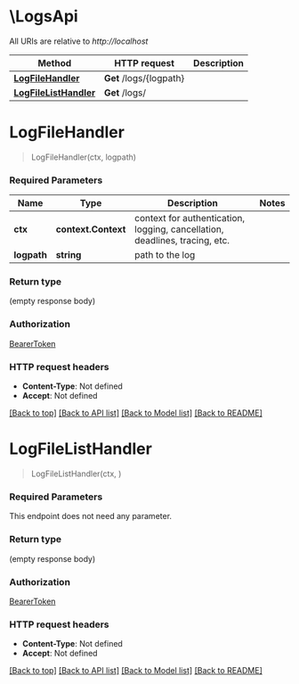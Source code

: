 # \LogsApi

All URIs are relative to *http://localhost*

Method | HTTP request | Description
------------- | ------------- | -------------
[**LogFileHandler**](LogsApi.md#LogFileHandler) | **Get** /logs/{logpath} | 
[**LogFileListHandler**](LogsApi.md#LogFileListHandler) | **Get** /logs/ | 


# **LogFileHandler**
> LogFileHandler(ctx, logpath)


### Required Parameters

Name | Type | Description  | Notes
------------- | ------------- | ------------- | -------------
 **ctx** | **context.Context** | context for authentication, logging, cancellation, deadlines, tracing, etc.
  **logpath** | **string**| path to the log | 

### Return type

 (empty response body)

### Authorization

[BearerToken](../README.md#BearerToken)

### HTTP request headers

 - **Content-Type**: Not defined
 - **Accept**: Not defined

[[Back to top]](#) [[Back to API list]](../README.md#documentation-for-api-endpoints) [[Back to Model list]](../README.md#documentation-for-models) [[Back to README]](../README.md)

# **LogFileListHandler**
> LogFileListHandler(ctx, )


### Required Parameters
This endpoint does not need any parameter.

### Return type

 (empty response body)

### Authorization

[BearerToken](../README.md#BearerToken)

### HTTP request headers

 - **Content-Type**: Not defined
 - **Accept**: Not defined

[[Back to top]](#) [[Back to API list]](../README.md#documentation-for-api-endpoints) [[Back to Model list]](../README.md#documentation-for-models) [[Back to README]](../README.md)

